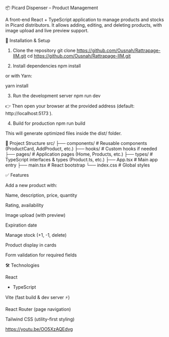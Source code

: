 📦 Picard Dispenser – Product Management

A front-end React + TypeScript application to manage products and stocks in Picard distributors.
It allows adding, editing, and deleting products, with image upload and live preview support.

🚀 Installation & Setup
1. Clone the repository
git clone https://github.com/Ousnah/Rattrapage-IIM.git
cd https://github.com/Ousnah/Rattrapage-IIM.git

2. Install dependencies
npm install


or with Yarn:

yarn install

3. Run the development server
npm run dev


👉 Then open your browser at the provided address (default: http://localhost:5173
).

4. Build for production
npm run build


This will generate optimized files inside the dist/ folder.

📂 Project Structure
src/
 ├── components/        # Reusable components (ProductCard, AddProduct, etc.)
 ├── hooks/             # Custom hooks if needed
 ├── pages/             # Application pages (Home, Products, etc.)
 ├── types/             # TypeScript interfaces & types (Product.ts, etc.)
 ├── App.tsx            # Main app entry
 ├── main.tsx           # React bootstrap
 └── index.css          # Global styles

✅ Features

Add a new product with:

Name, description, price, quantity

Rating, availability

Image upload (with preview)

Expiration date

Manage stock (+1, -1, delete)

Product display in cards

Form validation for required fields

🛠️ Technologies

React
 + TypeScript

Vite
 (fast build & dev server ⚡)

React Router
 (page navigation)

Tailwind CSS
 (utility-first styling)

https://youtu.be/OO5XzAQEdvg
